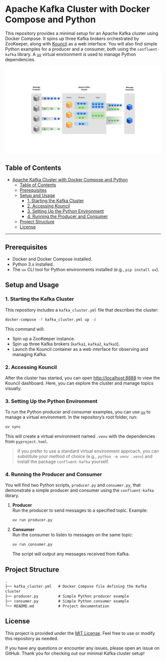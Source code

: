 # Apache Kafka Cluster with Docker Compose and Python

This repository provides a minimal setup for an Apache Kafka cluster using Docker Compose. It spins up three Kafka brokers orchestrated by ZooKeeper, along with [Kouncil](https://kouncil.io) as a web interface. You will also find simple Python examples for a producer and a consumer, both using the `confluent-kafka` library. A [`uv`](https://pypi.org/project/uv/) virtual environment is used to manage Python dependencies.

![System Diagram](kafka_overview.png)

## Table of Contents

- [Apache Kafka Cluster with Docker Compose and Python](#apache-kafka-cluster-with-docker-compose-and-python)
  - [Table of Contents](#table-of-contents)
  - [Prerequisites](#prerequisites)
  - [Setup and Usage](#setup-and-usage)
    - [1. Starting the Kafka Cluster](#1-starting-the-kafka-cluster)
    - [2. Accessing Kouncil](#2-accessing-kouncil)
    - [3. Setting Up the Python Environment](#3-setting-up-the-python-environment)
    - [4. Running the Producer and Consumer](#4-running-the-producer-and-consumer)
  - [Project Structure](#project-structure)
  - [License](#license)

---

## Prerequisites

- Docker and Docker Compose installed.
- Python 3.x installed.
- The `uv` CLI tool for Python environments installed (e.g., `pip install uv`).

## Setup and Usage

### 1. Starting the Kafka Cluster

This repository includes a `kafka_cluster.yml` file that describes the cluster:

```bash
docker-compose -f kafka_cluster.yml up -d
```

This command will:

- Spin up a ZooKeeper instance.
- Spin up three Kafka brokers (`kafka1`, `kafka2`, `kafka3`).
- Launch the Kouncil container as a web interface for observing and managing Kafka.

### 2. Accessing Kouncil

After the cluster has started, you can open [http://localhost:8888](http://localhost:8888) to view the Kouncil dashboard. Here, you can explore the cluster and manage topics visually.

### 3. Setting Up the Python Environment

To run the Python producer and consumer examples, you can use [`uv`](https://pypi.org/project/uv/) to manage a virtual environment. In the repository’s root folder, run:

```bash
uv sync
```

This will create a virtual environment named `.venv` with the dependencies from `pyproject.toml`.

> If you prefer to use a standard virtual environment approach, you can substitute your method of choice (e.g., `python -m venv .venv`) and install the package `confluent-kafka` yourself.

### 4. Running the Producer and Consumer

You will find two Python scripts, `producer.py` and `consumer.py`, that demonstrate a simple producer and consumer using the `confluent-kafka` library.

1. **Producer**  
   Run the producer to send messages to a specified topic. Example:

   ```bash
   uv run producer.py
   ```

2. **Consumer**  
   Run the consumer to listen to messages on the same topic:

   ```bash
   uv run consumer.py
   ```

   The script will output any messages received from Kafka.

## Project Structure

```
.
├── kafka_cluster.yml   # Docker Compose file defining the Kafka cluster
├── producer.py         # Simple Python producer example
├── consumer.py         # Simple Python consumer example
└── README.md           # Project documentation
```

## License

This project is provided under the [MIT License](LICENSE). Feel free to use or modify this repository as needed. 

If you have any questions or encounter any issues, please open an issue on GitHub. Thank you for checking out our minimal Kafka cluster setup!